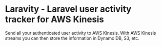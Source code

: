 # Laravity - Laravel user activity tracker for AWS Kinesis

Send all your authenticated user activity to AWS Kinesis. With AWS Kinesis streams you can then store the information in Dynamo DB, S3, etc.
